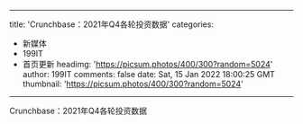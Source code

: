 
---
title: 'Crunchbase：2021年Q4各轮投资数据'
categories: 
 - 新媒体
 - 199IT
 - 首页更新
headimg: 'https://picsum.photos/400/300?random=5024'
author: 199IT
comments: false
date: Sat, 15 Jan 2022 18:00:25 GMT
thumbnail: 'https://picsum.photos/400/300?random=5024'
---

<div>   
Crunchbase：2021年Q4各轮投资数据  
</div>
            
